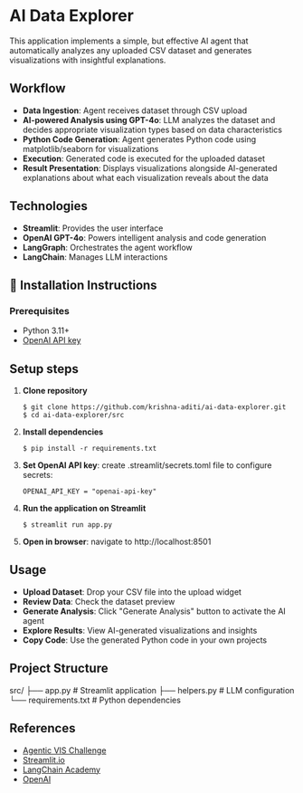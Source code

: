 # AI Data Explorer
This application implements a simple, but effective AI agent that automatically analyzes any uploaded CSV dataset and generates visualizations with insightful explanations. 

## Workflow
- **Data Ingestion**: Agent receives dataset through CSV upload
- **AI-powered Analysis using GPT-4o**: LLM analyzes the dataset and decides appropriate visualization types based on data characteristics
- **Python Code Generation**: Agent generates Python code using matplotlib/seaborn for visualizations
- **Execution**: Generated code is executed for the uploaded dataset
- **Result Presentation**: Displays visualizations alongside AI-generated explanations about what each visualization reveals about the data

## Technologies
- **Streamlit**: Provides the user interface
- **OpenAI GPT-4o**: Powers intelligent analysis and code generation
- **LangGraph**: Orchestrates the agent workflow
- **LangChain**: Manages LLM interactions

## 🚀 Installation Instructions
### Prerequisites
- Python 3.11+
- [OpenAI API key](https://openai.com/api/)

## Setup steps
1. **Clone repository**
   ```
   $ git clone https://github.com/krishna-aditi/ai-data-explorer.git
   $ cd ai-data-explorer/src
   ```
2. **Install dependencies**
   ```
   $ pip install -r requirements.txt
   ```
3. **Set OpenAI API key**: create .streamlit/secrets.toml file to configure secrets:
   ```
   OPENAI_API_KEY = "openai-api-key"
   ```
4. **Run the application on Streamlit**
   ```
   $ streamlit run app.py
   ```
5. **Open in browser**: navigate to http://localhost:8501

## Usage
- **Upload Dataset**: Drop your CSV file into the upload widget
- **Review Data**: Check the dataset preview
- **Generate Analysis**: Click "Generate Analysis" button to activate the AI agent
- **Explore Results**: View AI-generated visualizations and insights
- **Copy Code**: Use the generated Python code in your own projects

## Project Structure
src/
├── app.py              # Streamlit application
├── helpers.py          # LLM configuration 
└── requirements.txt    # Python dependencies
    
## References
- [Agentic VIS Challenge](https://www.visagent.org)
- [Streamlit.io](https://streamlit.io)
- [LangChain Academy](https://github.com/langchain-ai/langchain-academy)
- [OpenAI](https://openai.com/api/)
